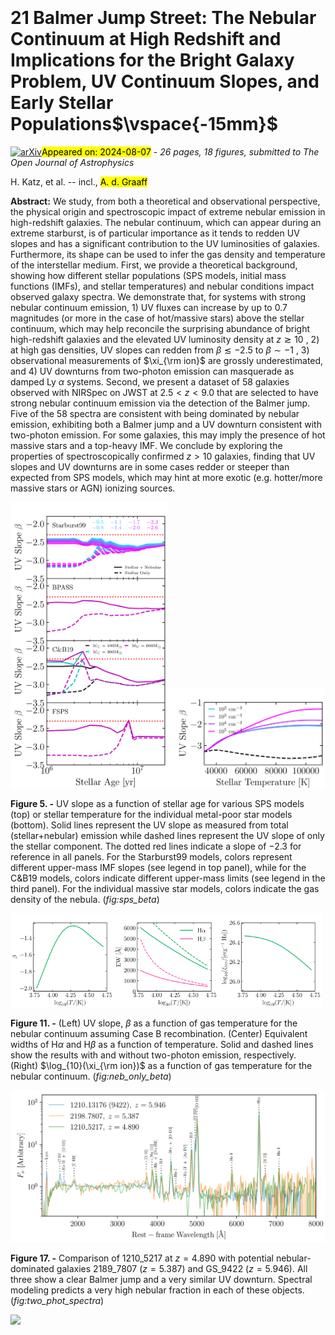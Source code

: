 <div class="macros" style="visibility:hidden;">
$\newcommand{\ensuremath}{}$
$\newcommand{\xspace}{}$
$\newcommand{\object}[1]{\texttt{#1}}$
$\newcommand{\farcs}{{.}''}$
$\newcommand{\farcm}{{.}'}$
$\newcommand{\arcsec}{''}$
$\newcommand{\arcmin}{'}$
$\newcommand{\ion}[2]{#1#2}$
$\newcommand{\textsc}[1]{\textrm{#1}}$
$\newcommand{\hl}[1]{\textrm{#1}}$
$\newcommand{\footnote}[1]{}$
$\newcommand{\angstrom}{\text{\normalfontÅ}}$
$\newcommand{\cmark}{\textcolor{green}{\ding{51}}}$
$\newcommand{\ct}{C {\small III}}$
$\newcommand{\fesc}{f_{\rm esc}}$
$\newcommand{\fescm}{f_{\rm esc}}$
$\newcommand{\het}{He {\small II}}$
$\newcommand{\kms}{\mbox{{\rm km s^{-1}}}}$
$\newcommand{\lya}{Ly\alpha}$
$\newcommand{\mgt}{Mg {\small II}}$
$\newcommand{\msun}{\mbox{M_{\odot}}}$
$\newcommand{\msunyr}{\mbox{\rm M_{\odot} {\rm yr^{-1}}}}$
$\newcommand{\mstar}{\mbox{M_{*}}}$
$\newcommand{\MUV}{\rm M_{UV}}$
$\newcommand{\mvir}{\mbox{M_{\rm vir}}}$
$\newcommand{\neth}{Ne {\small III}}$
$\newcommand{\ot}{O {\small II}}$
$\newcommand{\oth}{O {\small III}}$
$\newcommand{\SFRten}{\mbox{{\rm SFR}_{\rm 10}}}$
$\newcommand{\xmark}{\textcolor{red}{\ding{55}}}$
$\newcommand{\App}[1]{Appendix~\ref{#1}}$
$\newcommand{\eq}[1]{(\ref{#1})}$
$\newcommand{\Eq}[1]{Eq.~(\ref{#1})}$
$\newcommand{\Eqs}[1]{Eqs.~(\ref{#1})}$
$\newcommand{\Fig}[1]{Fig.~\ref{#1}}$
$\newcommand{\Sec}[1]{\S\ref{#1}}$
$\newcommand{\Tab}[1]{Table~\ref{#1}}$
$\newcommand\Omegab{\Omega_{\rm b}}$
$\newcommand\Omegam{\Omega_{\rm m}}$
$\newcommand\OmegaDM{\Omega_{\rm DM}}$
$\newcommand{\comment}{\textcolor{red}}$</div>



<div id="title">

# 21 Balmer Jump Street: The Nebular Continuum at High Redshift and Implications for the Bright Galaxy Problem, UV Continuum Slopes, and Early Stellar Populations$\vspace{-15mm}$

</div>
<div id="comments">

[![arXiv](https://img.shields.io/badge/arXiv-2408.03189-b31b1b.svg)](https://arxiv.org/abs/2408.03189)<mark>Appeared on: 2024-08-07</mark> -  _26 pages, 18 figures, submitted to The Open Journal of Astrophysics_

</div>
<div id="authors">

H. Katz, et al. -- incl., <mark>A. d. Graaff</mark>

</div>
<div id="abstract">

**Abstract:** We study, from both a theoretical and observational perspective, the physical origin and spectroscopic impact of extreme nebular emission in high-redshift galaxies. The nebular continuum, which can appear during an extreme starburst, is of particular importance as it tends to redden UV slopes and has a significant contribution to the UV luminosities of galaxies. Furthermore, its shape can be used to infer the gas density and temperature of the interstellar medium. First, we provide a theoretical background, showing how different stellar populations (SPS models, initial mass functions (IMFs), and stellar temperatures) and nebular conditions impact observed galaxy spectra. We demonstrate that, for systems with strong nebular continuum emission, 1) UV fluxes can increase by up to 0.7 magnitudes (or more in the case of hot/massive stars) above the stellar continuum, which may help reconcile the surprising abundance of bright high-redshift galaxies and the elevated UV luminosity density at $z\gtrsim10$ , 2) at high gas densities, UV slopes can redden from $\beta\lesssim-2.5$ to $\beta\sim-1$ , 3) observational measurements of $\xi_{\rm ion}$ are grossly underestimated, and 4) UV downturns from two-photon emission can masquerade as damped Ly $\alpha$ systems. Second, we present a dataset of 58 galaxies observed with NIRSpec on JWST at $2.5<z<9.0$ that are selected to have strong nebular continuum emission via the detection of the Balmer jump. Five of the 58 spectra are consistent with being dominated by nebular emission, exhibiting both a Balmer jump and a UV downturn consistent with two-photon emission. For some galaxies, this may imply the presence of hot massive stars and a top-heavy IMF. We conclude by exploring the properties of spectroscopically confirmed $z>10$ galaxies, finding that UV slopes and UV downturns are in some cases redder or steeper than expected from SPS models, which may hint at more exotic (e.g. hotter/more massive stars or AGN) ionizing sources.

</div>

<div id="div_fig1">

<img src="tmp_2408.03189/././figures/all_sps_beta.png" alt="Fig5.1" width="50%"/><img src="tmp_2408.03189/././figures/temp_beta_indiv.png" alt="Fig5.2" width="50%"/>

**Figure 5. -** UV slope as a function of stellar age for various SPS models (top) or stellar temperature for the individual metal-poor star models (bottom). Solid lines represent the UV slope as measured from total (stellar$+$nebular) emission while dashed lines represent the UV slope of only the stellar component. The dotted red lines indicate a slope of $-2.3$ for reference in all panels. For the Starburst99 models, colors represent different upper-mass IMF slopes (see legend in top panel), while for the C\&B19 models, colors indicate different upper-mass limits (see legend in the third panel). For the individual massive star models, colors indicate the gas density of the nebula.  (*fig:sps_beta*)

</div>
<div id="div_fig2">

<img src="tmp_2408.03189/././figures/neb_only_beta.png" alt="Fig11.1" width="33%"/><img src="tmp_2408.03189/././figures/neb_only_EWs.png" alt="Fig11.2" width="33%"/><img src="tmp_2408.03189/././figures/neb_only_xi_ion.png" alt="Fig11.3" width="33%"/>

**Figure 11. -** (Left) UV slope, $\beta$ as a function of gas temperature for the nebular continuum assuming Case B recombination. (Center) Equivalent widths of H$\alpha$ and H$\beta$ as a function of temperature. Solid and dashed lines show the results with and without two-photon emission, respectively. (Right) $\log_{10}(\xi_{\rm ion})$ as a function of gas temperature for the nebular continuum. (*fig:neb_only_beta*)

</div>
<div id="div_fig3">

<img src="tmp_2408.03189/././figures/two_phot_galaxy_comparison.png" alt="Fig17" width="100%"/>

**Figure 17. -** Comparison of 1210\_5217 at $z=4.890$ with potential nebular-dominated galaxies 2189\_7807 ($z=5.387$) and GS\_9422 ($z=5.946$). All three show a clear Balmer jump and a very similar UV downturn. Spectral modeling predicts a very high nebular fraction in each of these objects. (*fig:two_phot_spectra*)

</div><div id="qrcode"><img src=https://api.qrserver.com/v1/create-qr-code/?size=100x100&data="https://arxiv.org/abs/2408.03189"></div>